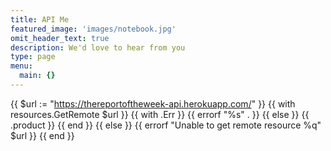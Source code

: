 ```yaml
---
title: API Me
featured_image: 'images/notebook.jpg'
omit_header_text: true
description: We'd love to hear from you
type: page
menu:
  main: {}
---
```



{{ $url := "https://thereportoftheweek-api.herokuapp.com/" }}
{{ with resources.GetRemote $url }}
  {{ with .Err }}
    {{ errorf "%s" . }}
  {{ else }}
    {{ .product }}
  {{ end }}
{{ else }}
  {{ errorf "Unable to get remote resource %q" $url }}
{{ end }}
